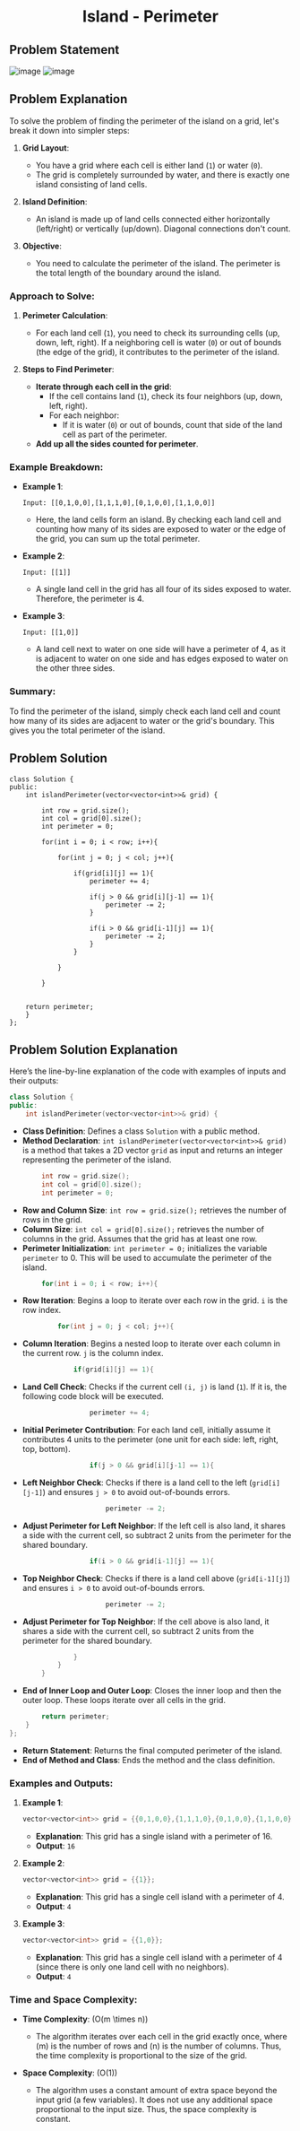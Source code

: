 <h1 align='center'>Island - Perimeter</h1>

## Problem Statement

![image](https://github.com/user-attachments/assets/413d1450-4efb-4973-a08b-f8ce3184ee00)
![image](https://github.com/user-attachments/assets/3f08deb1-9a46-4d69-bcb6-89e82a472684)


## Problem Explanation

To solve the problem of finding the perimeter of the island on a grid, let's break it down into simpler steps:

1. **Grid Layout**: 
   - You have a grid where each cell is either land (`1`) or water (`0`).
   - The grid is completely surrounded by water, and there is exactly one island consisting of land cells.

2. **Island Definition**:
   - An island is made up of land cells connected either horizontally (left/right) or vertically (up/down). Diagonal connections don't count.

3. **Objective**:
   - You need to calculate the perimeter of the island. The perimeter is the total length of the boundary around the island.

### Approach to Solve:

1. **Perimeter Calculation**:
   - For each land cell (`1`), you need to check its surrounding cells (up, down, left, right). If a neighboring cell is water (`0`) or out of bounds (the edge of the grid), it contributes to the perimeter of the island.

2. **Steps to Find Perimeter**:
   - **Iterate through each cell in the grid**:
     - If the cell contains land (`1`), check its four neighbors (up, down, left, right).
     - For each neighbor:
       - If it is water (`0`) or out of bounds, count that side of the land cell as part of the perimeter.
   - **Add up all the sides counted for perimeter**.

### Example Breakdown:

- **Example 1**:
  ```plaintext
  Input: [[0,1,0,0],[1,1,1,0],[0,1,0,0],[1,1,0,0]]
  ```
  - Here, the land cells form an island. By checking each land cell and counting how many of its sides are exposed to water or the edge of the grid, you can sum up the total perimeter.

- **Example 2**:
  ```plaintext
  Input: [[1]]
  ```
  - A single land cell in the grid has all four of its sides exposed to water. Therefore, the perimeter is 4.

- **Example 3**:
  ```plaintext
  Input: [[1,0]]
  ```
  - A land cell next to water on one side will have a perimeter of 4, as it is adjacent to water on one side and has edges exposed to water on the other three sides.

### Summary:

To find the perimeter of the island, simply check each land cell and count how many of its sides are adjacent to water or the grid's boundary. This gives you the total perimeter of the island.

## Problem Solution 

```
class Solution {
public:
    int islandPerimeter(vector<vector<int>>& grid) {
        
        int row = grid.size();
        int col = grid[0].size();
        int perimeter = 0;

        for(int i = 0; i < row; i++){

            for(int j = 0; j < col; j++){

                if(grid[i][j] == 1){
                    perimeter += 4;

                    if(j > 0 && grid[i][j-1] == 1){
                        perimeter -= 2;
                    }

                    if(i > 0 && grid[i-1][j] == 1){
                        perimeter -= 2;
                    }
                }

            }
            
        }

        
    return perimeter;
    }
};
```

## Problem Solution Explanation

Here’s the line-by-line explanation of the code with examples of inputs and their outputs:

```cpp
class Solution {
public:
    int islandPerimeter(vector<vector<int>>& grid) {
```
- **Class Definition**: Defines a class `Solution` with a public method.
- **Method Declaration**: `int islandPerimeter(vector<vector<int>>& grid)` is a method that takes a 2D vector `grid` as input and returns an integer representing the perimeter of the island.

```cpp
        int row = grid.size();
        int col = grid[0].size();
        int perimeter = 0;
```
- **Row and Column Size**: `int row = grid.size();` retrieves the number of rows in the grid.
- **Column Size**: `int col = grid[0].size();` retrieves the number of columns in the grid. Assumes that the grid has at least one row.
- **Perimeter Initialization**: `int perimeter = 0;` initializes the variable `perimeter` to 0. This will be used to accumulate the perimeter of the island.

```cpp
        for(int i = 0; i < row; i++){
```
- **Row Iteration**: Begins a loop to iterate over each row in the grid. `i` is the row index.

```cpp
            for(int j = 0; j < col; j++){
```
- **Column Iteration**: Begins a nested loop to iterate over each column in the current row. `j` is the column index.

```cpp
                if(grid[i][j] == 1){
```
- **Land Cell Check**: Checks if the current cell `(i, j)` is land (`1`). If it is, the following code block will be executed.

```cpp
                    perimeter += 4;
```
- **Initial Perimeter Contribution**: For each land cell, initially assume it contributes 4 units to the perimeter (one unit for each side: left, right, top, bottom).

```cpp
                    if(j > 0 && grid[i][j-1] == 1){
```
- **Left Neighbor Check**: Checks if there is a land cell to the left (`grid[i][j-1]`) and ensures `j > 0` to avoid out-of-bounds errors.

```cpp
                        perimeter -= 2;
```
- **Adjust Perimeter for Left Neighbor**: If the left cell is also land, it shares a side with the current cell, so subtract 2 units from the perimeter for the shared boundary.

```cpp
                    if(i > 0 && grid[i-1][j] == 1){
```
- **Top Neighbor Check**: Checks if there is a land cell above (`grid[i-1][j]`) and ensures `i > 0` to avoid out-of-bounds errors.

```cpp
                        perimeter -= 2;
```
- **Adjust Perimeter for Top Neighbor**: If the cell above is also land, it shares a side with the current cell, so subtract 2 units from the perimeter for the shared boundary.

```cpp
                }
            }
        }
```
- **End of Inner Loop and Outer Loop**: Closes the inner loop and then the outer loop. These loops iterate over all cells in the grid.

```cpp
        return perimeter;
    }
};
```
- **Return Statement**: Returns the final computed perimeter of the island.
- **End of Method and Class**: Ends the method and the class definition.

### Examples and Outputs:

1. **Example 1**:
   ```cpp
   vector<vector<int>> grid = {{0,1,0,0},{1,1,1,0},{0,1,0,0},{1,1,0,0}};
   ```
   - **Explanation**: This grid has a single island with a perimeter of 16.
   - **Output**: `16`

2. **Example 2**:
   ```cpp
   vector<vector<int>> grid = {{1}};
   ```
   - **Explanation**: This grid has a single cell island with a perimeter of 4.
   - **Output**: `4`

3. **Example 3**:
   ```cpp
   vector<vector<int>> grid = {{1,0}};
   ```
   - **Explanation**: This grid has a single cell island with a perimeter of 4 (since there is only one land cell with no neighbors).
   - **Output**: `4`

### Time and Space Complexity:

- **Time Complexity**: \(O(m \times n)\)
  - The algorithm iterates over each cell in the grid exactly once, where \(m\) is the number of rows and \(n\) is the number of columns. Thus, the time complexity is proportional to the size of the grid.

- **Space Complexity**: \(O(1)\)
  - The algorithm uses a constant amount of extra space beyond the input grid (a few variables). It does not use any additional space proportional to the input size. Thus, the space complexity is constant.
